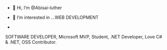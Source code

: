 - 👋 Hi, I’m @Abisai-luther
- 👀 I’m interested in ...WEB DEVELOPMENT

- 
SOFTWARE DEVELOPER, Microsoft MVP, Student, .NET Developer, Love C# & .NET, OSS Contributor.

<!---
Abisai-luther/Abisai-luther is a ✨ special ✨ repository because its `README.md` (this file) appears on your GitHub profile.
You can click the Preview link to take a look at your changes.
--->
